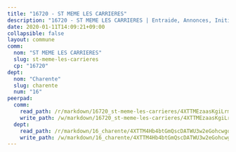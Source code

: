 ```yaml
---
title: "16720 - ST MEME LES CARRIERES"
description: "16720 - ST MEME LES CARRIERES | Entraide, Annonces, Initiatives"
date: 2020-01-11T14:09:21+09:00
collapsible: false
layout: commune
comm:
  nom: "ST MEME LES CARRIERES"
  slug: st-meme-les-carrieres
  cp: "16720"
dept:
  nom: "Charente"
  slug: charente
  num: "16"
peerpad:
  comm:
    read_path: /r/markdown/16720_st-meme-les-carrieres/4XTTMEzaasKgiLrmuAtUhzECtYCFtxJr7N4uXmYgKam4zk9qv
    write_path: /w/markdown/16720_st-meme-les-carrieres/4XTTMEzaasKgiLrmuAtUhzECtYCFtxJr7N4uXmYgKam4zk9qv-K3TgTg4n85NTmQ2LPQwN9vum4aKe5AWdBnwB7xdQubMZYXdWwpHFHX8QyZYs5DhYzy9vKRib41SRz27zPBeanv9tPCLkT1cJve6kgdDaYgydG5mSr5bqTn8UwGwwAVeMjkB5Bh2t
  dept:
    read_path: /r/markdown/16_charente/4XTTM4Hb4btGmQscDATWU3w2eGohcwgqasCDtGWVahJnAEsq8
    write_path: /w/markdown/16_charente/4XTTM4Hb4btGmQscDATWU3w2eGohcwgqasCDtGWVahJnAEsq8-K3TgU9zhAjxEMbYrSr9VB24idAgS7xBryN3TjEsJmsrToRfRc8PWUu9zDXmtMXWLR7TNqZhAPJFsnJ4QbuWpLJvHpyW2q8LZxtsaakTfiMdj4HFsc11ZXzpn4aT8zYKZzSLwV1CA
---
```


